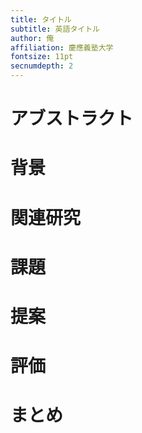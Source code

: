 ```yaml
---
title: タイトル
subtitle: 英語タイトル 
author: 俺
affiliation: 慶應義塾大学
fontsize: 11pt
secnumdepth: 2
---
```


# アブストラクト

# 背景

# 関連研究

# 課題

# 提案

# 評価

# まとめ

